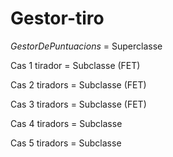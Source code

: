 # Gestor-tiro

_GestorDePuntuacions_ = Superclasse

Cas 1 tirador = Subclasse (FET)

Cas 2 tiradors = Subclasse (FET)

Cas 3 tiradors = Subclasse (FET)

Cas 4 tiradors = Subclasse

Cas 5 tiradors = Subclasse